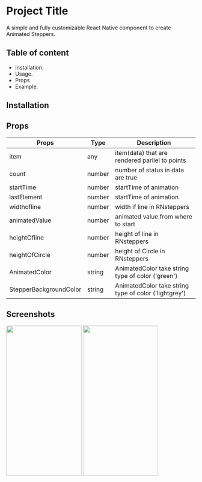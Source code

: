 
# Project Title

A simple and fully customizable React Native component to create Animated Steppers.


## Table of content
* Installation.  
* Usage.  
* Props
* Example.  
## Installation
## Props
| Props | Type | Description |  
| --------- | ------- | ------ |
| item | any | item(data) that are rendered parllel to points|
| count | number | number of status in data are true|
| startTime | number| startTime of animation|
| lastElement | number| startTime of animation|
| widthofline | number| width if line in RNsteppers|
| animatedValue | number| animated value from where to start |
| heightOfline | number| height of line in RNsteppers|
| heightOfCircle | number| height of Circle in RNsteppers|
| AnimatedColor | string| AnimatedColor take string type of color ('green')|
| StepperBackgroundColor | string| AnimatedColor take string type of color ('lightgrey') |

## Screenshots
<img src="https://user-images.githubusercontent.com/103027059/193255074-d9eda348-09c4-4b71-bb11-d806dab42e63.png" height="400" width="200"/>
<img src="https://user-images.githubusercontent.com/103027059/193255293-a3436aec-46c6-49e8-85c2-428f50f8c060.png" height="400" width="200"/>
